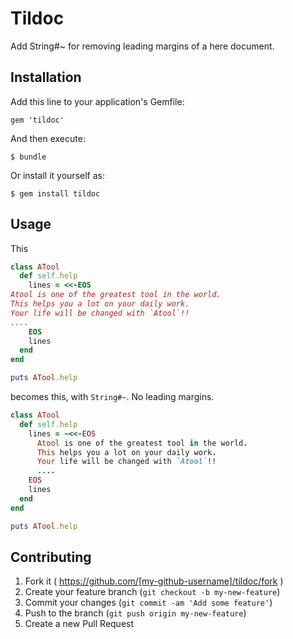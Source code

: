 # Tildoc

Add String#~ for removing leading margins of a here document.

## Installation

Add this line to your application's Gemfile:

    gem 'tildoc'

And then execute:

    $ bundle

Or install it yourself as:

    $ gem install tildoc

## Usage

This

```ruby
class ATool
  def self.help
    lines = <<-EOS
Atool is one of the greatest tool in the world.
This helps you a lot on your daily work.
Your life will be changed with `Atool`!!
....
    EOS
    lines
  end
end

puts ATool.help
```
becomes this, with `String#~`.
No leading margins.

```ruby
class ATool
  def self.help
    lines = ~<<-EOS
      Atool is one of the greatest tool in the world.
      This helps you a lot on your daily work.
      Your life will be changed with `Atool`!!
      ....
    EOS
    lines
  end
end

puts ATool.help
```

## Contributing

1. Fork it ( https://github.com/[my-github-username]/tildoc/fork )
2. Create your feature branch (`git checkout -b my-new-feature`)
3. Commit your changes (`git commit -am 'Add some feature'`)
4. Push to the branch (`git push origin my-new-feature`)
5. Create a new Pull Request
